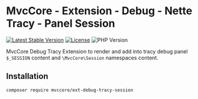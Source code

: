 # MvcCore - Extension - Debug - Nette Tracy - Panel Session

[![Latest Stable Version](https://img.shields.io/badge/Stable-v5.0.0-brightgreen.svg?style=plastic)](https://github.com/mvccore/ext-debug-tracy-session/releases)
[![License](https://img.shields.io/badge/License-BSD%203-brightgreen.svg?style=plastic)](https://mvccore.github.io/docs/mvccore/5.0.0/LICENCE.md)
![PHP Version](https://img.shields.io/badge/PHP->=5.4-brightgreen.svg?style=plastic)

MvcCore Debug Tracy Extension to render and add into tracy debug panel `$_SESSION` content and `\MvcCore\Session` namespaces content.

## Installation
```shell
composer require mvccore/ext-debug-tracy-session
```
